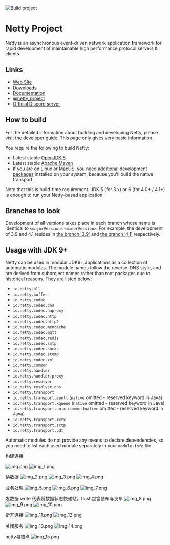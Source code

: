 ![Build project](https://github.com/netty/netty/workflows/Build%20project/badge.svg)

# Netty Project

Netty is an asynchronous event-driven network application framework for rapid development of maintainable high performance protocol servers & clients.

## Links

* [Web Site](https://netty.io/)
* [Downloads](https://netty.io/downloads.html)
* [Documentation](https://netty.io/wiki/)
* [@netty_project](https://twitter.com/netty_project)
* [Official Discord server](https://discord.gg/q4aQ2XjaCa)

## How to build

For the detailed information about building and developing Netty, please visit [the developer guide](https://netty.io/wiki/developer-guide.html).  This page only gives very basic information.

You require the following to build Netty:

* Latest stable [OpenJDK 8](https://adoptium.net/)
* Latest stable [Apache Maven](https://maven.apache.org/)
* If you are on Linux or MacOS, you need [additional development packages](https://netty.io/wiki/native-transports.html) installed on your system, because you'll build the native transport.

Note that this is build-time requirement.  JDK 5 (for 3.x) or 6 (for 4.0+ / 4.1+) is enough to run your Netty-based application.

## Branches to look

Development of all versions takes place in each branch whose name is identical to `<majorVersion>.<minorVersion>`.  For example, the development of 3.9 and 4.1 resides in [the branch '3.9'](https://github.com/netty/netty/tree/3.9) and [the branch '4.1'](https://github.com/netty/netty/tree/4.1) respectively.

## Usage with JDK 9+

Netty can be used in modular JDK9+ applications as a collection of automatic modules. The module names follow the
reverse-DNS style, and are derived from subproject names rather than root packages due to historical reasons. They
are listed below:

 * `io.netty.all`
 * `io.netty.buffer`
 * `io.netty.codec`
 * `io.netty.codec.dns`
 * `io.netty.codec.haproxy`
 * `io.netty.codec.http`
 * `io.netty.codec.http2`
 * `io.netty.codec.memcache`
 * `io.netty.codec.mqtt`
 * `io.netty.codec.redis`
 * `io.netty.codec.smtp`
 * `io.netty.codec.socks`
 * `io.netty.codec.stomp`
 * `io.netty.codec.xml`
 * `io.netty.common`
 * `io.netty.handler`
 * `io.netty.handler.proxy`
 * `io.netty.resolver`
 * `io.netty.resolver.dns`
 * `io.netty.transport`
 * `io.netty.transport.epoll` (`native` omitted - reserved keyword in Java)
 * `io.netty.transport.kqueue` (`native` omitted - reserved keyword in Java)
 * `io.netty.transport.unix.common` (`native` omitted - reserved keyword in Java)
 * `io.netty.transport.rxtx`
 * `io.netty.transport.sctp`
 * `io.netty.transport.udt`



Automatic modules do not provide any means to declare dependencies, so you need to list each used module separately
in your `module-info` file.

构建连接

![img.png](img.png)
![img_1.png](img_1.png)

读数据
![img_2.png](img_2.png)
![img_3.png](img_3.png)
![img_4.png](img_4.png)

业务处理
![img_5.png](img_5.png)
![img_6.png](img_6.png)
![img_7.png](img_7.png)

发数据
write 代表将数据状态快递站，flush包含装车与发车
![img_8.png](img_8.png)
![img_9.png](img_9.png)
![img_10.png](img_10.png)

断开连接
![img_11.png](img_11.png)
![img_12.png](img_12.png)

关闭服务
![img_13.png](img_13.png)
![img_14.png](img_14.png)

netty易错点
![img_15.png](img_15.png)